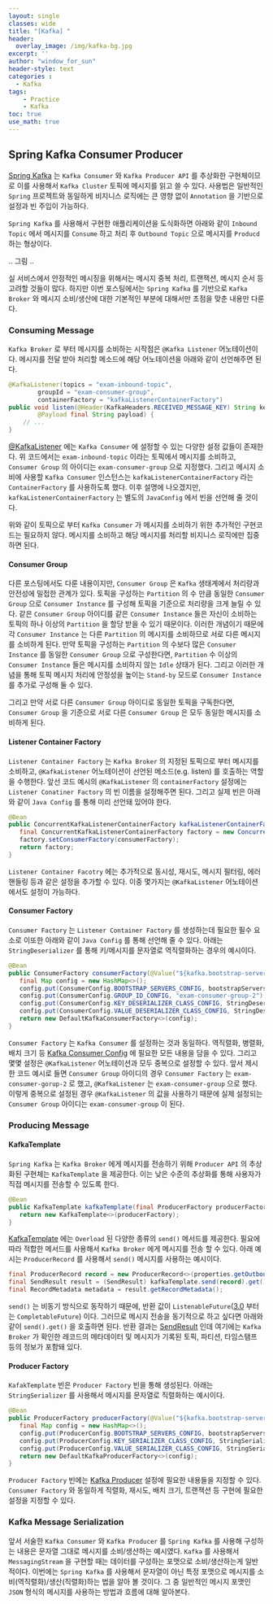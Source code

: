 ```yaml
--- 
layout: single
classes: wide
title: "[Kafka] "
header:
  overlay_image: /img/kafka-bg.jpg
excerpt: ''
author: "window_for_sun"
header-style: text
categories :
  - Kafka
tags:
    - Practice
    - Kafka
toc: true
use_math: true
---  
```


## Spring Kafka Consumer Producer
[Spring Kafka](https://spring.io/projects/spring-kafka)
는 `Kafka Consumer` 와 `Kafka Producer API` 를 추상화한 구현체이므로 이를 사용해서 `Kafka Cluster` 
토픽에 메시지를 읽고 쓸 수 있다. 
사용법은 일반적인 `Spring` 프로젝트와 동일하게 비지니스 로직에는 큰 영향 없이 `Annotation` 을 
기반으로 설정과 빈 주입이 가능하다.  

`Spring Kafka` 를 사용해서 구현한 애플리케이션을 도식화하면 아래와 같이 `Inbound Topic` 에서 
메시지를 `Consume` 하고 처리 후 `Outbound Topic` 으로 메시지를 `Producd` 하는 형상이다.  

.. 그림 ..

실 서비스에서 안정적인 메시징을 위해서는 메시지 중복 처리, 트랜잭션, 메시지 순서 등 고려할 것들이 많다. 
하지만 이번 포스팅에서는 `Spring Kafka` 를 기반으로 `Kafka Broker` 와 메시지 소비/생산에 대한 기본적인 
부분에 대해서만 초점을 맞춘 내용만 다룬다.  

### Consuming Message
`Kafka Broker` 로 부터 메시지를 소비하는 시작점은 `@Kafka Listener` 어노테이션이다. 
메시지를 전달 받아 처리할 메소드에 해당 어노테이션을 아래와 같이 선언해주면 된다.  

```java
@KafkaListener(topics = "exam-inbound-topic",
        groupId = "exam-consumer-group",
        containerFactory = "kafkaListenerContainerFactory")
public void listen(@Header(KafkaHeaders.RECEIVED_MESSAGE_KEY) String key,
        @Payload final String payload) {
    // ...
}
```  

[@KafkaListener](https://docs.spring.io/spring-kafka/reference/kafka/receiving-messages/listener-annotation.html)
에는 `Kafka Consumer` 에 설정할 수 있는 다양한 설정 값들이 존재한다. 
위 코드에서는 `exam-inbound-topic` 이라는 토픽에서 메시지를 소비하고, 
`Consumer Group` 의 아이디는 `exam-consumer-group` 으로 지정했다. 
그리고 메시지 소비에 사용할 `Kafka Consumer` 인스턴스는 `kafkaListenerContainerFactory` 라는 
`ContainerFactory` 를 사용하도록 했다. 
이후 설명에 나오겠지만, `kafkaListenerContainerFactory` 는 별도의 `JavaConfig` 에서 
빈을 선언해 줄 것이다.  

위와 같이 토픽으로 부터 `Kafka Consumer` 가 메시지를 소비하기 위한 추가적인 구현코드는 필요하지 않다. 
메시지를 소비하고 해당 메시지를 처리할 비지니스 로직에만 집중하면 된다.  

#### Consumer Group
다른 포스팅에서도 다룬 내용이지만, `Consumer Group` 은 `Kafka` 생태계에서 
처리량과 안전성에 밀접한 관계가 있다. 
토픽을 구성하는 `Partition` 의 수 만큼 동일한 `Consumer Group` 으로 `Consumer Instance` 를 구성해 
토픽을 기준으로 처리량을 크게 늘릴 수 있다. 
같은 `Consumer Group` 아이디를 같은 `Consumer Instance` 들은 자신이 소비하는 토픽의 하나 이상의 `Partition` 을 할당 받을 수 있기 때문이다. 
이러한 개념이기 때문에 각 `Consumer Instance` 는 다른 `Partition` 의 메시지를 소비하므로 서로 다른 메시지를 소비하게 된다. 
만약 토픽을 구성하는 `Partition` 의 수보다 많은 `Consumer Instance` 를 동일한 `Consumer Group` 으로 구성한다면, 
`Partition` 수 이상의 `Consumer Instance` 들은 메시지를 소비하지 않는 `Idle` 상태가 된다. 
그리고 이러한 개념을 통해 토픽 메시지 처리에 안정성을 높이는 `Stand-by` 모드로 `Consumer Instance` 를 추가로 구성해 둘 수 있다.  

그리고 만약 서로 다른 `Consumer Group` 아이디로 동일한 토픽을 구독한다면, 
`Consumer Group` 을 기준으로 서로 다른 `Consumer Group` 은 모두 동일한 메시지를 소비하게 된다.  

#### Listener Container Factory
`Listener Container Factory` 는 `Kafka Broker` 의 지정된 토픽으로 부터 메시지를 소비하고, 
`@KafkaListener` 어노테이션이 선언된 메소드(e.g. listen) 를 호출하는 역할을 수행한다. 
앞선 코드 예시의 `@KafkaListener` 의 `containerFactory` 설정에는 `Listener Conatiner Factory` 의 
빈 이름을 설정해주면 된다. 
그리고 실제 빈은 아래와 같이 `Java Config` 를 통해 미리 선언돼 있어야 한다.  

```java
@Bean
public ConcurrentKafkaListenerContainerFactory kafkaListenerContainerFactory(final ConsumerFactory consumerFactory) {
   final ConcurrentKafkaListenerContainerFactory factory = new ConcurrentKafkaListenerContainerFactory();
   factory.setConsumerFactory(consumerFactory);
   return factory;
}
```  

`Listener Container Facotry` 에는 추가적으로 동시성, 재시도, 메시지 필터링, 에러 핸들링 등과 같은 
설정을 추가할 수 있다. 
이중 몇가지는 `@KafkaListener` 어노테이션에서도 설정이 가능하다.  


#### Consumer Factory
`Consumer Factory` 는 `Listener Container Factory` 를 생성하는데 필요한 필수 요소로 
이또한 아래와 같이 `Java Config` 를 통해 선언해 줄 수 있다. 
아래는 `StringDeserializer` 를 통해 키/메시지를 문자열로 역직렬화하는 경우의 예시이다.  

```java
@Bean
public ConsumerFactory consumerFactory(@Value("${kafka.bootstrap-servers}") final String bootstrapServers) {
   final Map config = new HashMap<>();
   config.put(ConsumerConfig.BOOTSTRAP_SERVERS_CONFIG, bootstrapServers);
   config.put(ConsumerConfig.GROUP_ID_CONFIG, "exam-consumer-group-2");
   config.put(ConsumerConfig.KEY_DESERIALIZER_CLASS_CONFIG, StringDeserializer.class);
   config.put(ConsumerConfig.VALUE_DESERIALIZER_CLASS_CONFIG, StringDeserializer.class);
   return new DefaultKafkaConsumerFactory<>(config);
}
```  

`Consumer Factory` 는 `Kafka Consumer` 를 설정하는 것과 동일하다. 
역직렬화, 병렬화, 배치 크기 등 [Kafka Consumer Config](https://docs.confluent.io/platform/current/installation/configuration/consumer-configs.html)
에 필요한 모든 내용을 담을 수 있다. 
그리고 몇몇 설정은 `@KafkaListener` 어노테이션과 모두 중복으로 설정할 수 있다. 
앞서 제시한 코드 예시로 들면 `Consumer Group` 아이디의 경우 `Consumer Factory` 는 `exam-consumer-gorup-2` 로 했고, 
`@KafkaListener` 는 `exam-consumer-group` 으로 했다. 
이렇게 중복으로 설정된 경우 `@KafkaListener` 의 값을 사용하기 때문에 실제 설정되는 `Consumer Group` 아이디는 `exam-consumer-group` 이 된다.  


### Producing Message
#### KafkaTemplate
`Spring Kafka` 는 `Kafka Broker` 에게 메시지를 전송하기 위해 
`Producer API` 의 추상화된 구현체는 `KafkaTemplate` 을 제공한다. 
이는 낮은 수준의 추상화를 통해 사용자가 직접 메시지를 전송할 수 있도록 한다.  

```java
@Bean
public KafkaTemplate kafkaTemplate(final ProducerFactory producerFactory) {
   return new KafkaTemplate<>(producerFactory);
}
```  

[KafkaTemplate](https://docs.spring.io/spring-kafka/docs/2.6.9/api/org/springframework/kafka/core/KafkaTemplate.html)
에는 `Overload` 된 다양한 종류의 `send()` 메서드를 제공한다. 
필요에 따라 적합한 메서드를 사용해서 `Kafka Broker` 에게 메시지를 전송 할 수 있다. 
아래 예시는 `ProducerRecord` 를 사용해서 `send()` 메시지를 사용하는 예시이다.  

```java
final ProducerRecord record = new ProducerRecord<>(properties.getOutboundTopic(), key, payload);
final SendResult result = (SendResult) kafkaTemplate.send(record).get();
final RecordMetadata metadata = result.getRecordMetadata();
```  

`send()` 는 비동기 방식으로 동작하기 때문에, 
반환 값이 `ListenableFuture`([3.0](https://docs.spring.io/spring-kafka/docs/3.0.7/api/org/springframework/kafka/core/KafkaTemplate.html) 부터는 `CompletableFuture`) 이다. 
그러므로 메시지 전송을 동기적으로 하고 싶다면 아래와 같이 `send().get()` 을 호출하면 된다. 
반환 결과는 [SendResult](https://docs.spring.io/spring-kafka/docs/current/api/org/springframework/kafka/support/SendResult.html)
인데 여기에는 `Kafka Broker` 가 확인한 레코드의 메타데이터 및 메시지가 기록된 토픽, 파티션, 타임스탬프 등의 정보가 포함돼 있다.  

#### Producer Factory
`KafakTemplate` 빈은 `Producer Factory` 빈을 통해 생성된다. 
아래는 `StringSerializer` 를 사용해서 메시지를 문자열로 직렬화하는 예시이다.  

```java
@Bean
public ProducerFactory producerFactory(@Value("${kafka.bootstrap-servers}") final String bootstrapServers) {
   final Map config = new HashMap<>();
   config.put(ProducerConfig.BOOTSTRAP_SERVERS_CONFIG, bootstrapServers);
   config.put(ProducerConfig.KEY_SERIALIZER_CLASS_CONFIG, StringSerializer.class);
   config.put(ProducerConfig.VALUE_SERIALIZER_CLASS_CONFIG, StringSerializer.class);
   return new DefaultKafkaProducerFactory<>(config);
}
```  


`Producer Factory` 빈에는 [Kafka Producer](https://docs.confluent.io/platform/current/installation/configuration/producer-configs.html)
설정에 필요한 내용들을 지정할 수 있다. 
`Consumer Factory` 와 동일하게 직렬화, 재시도, 배치 크기, 트랜잭션 등 구현에 필요한 설정을 지정할 수 있다.  


### Kafka Message Serialization
앞서 서술한 `Kafka Consumer` 와 `Kafka Producer` 를 `Spring Kafka` 를 사용해 구성하는 내용은 
문자열 그대로 메시지를 소비/생산하는 예시였다. 
`Kafka` 를 사용해서 `MessagingStream` 을 구현할 때는 데이터를 구성하는 포맷으로 소비/생산하는게 일반적이다. 
이번에는 `Spring Kafka` 를 사용해서 문자열이 아닌 특정 포맷으로 메시지를 소비(역직렬화)/생산(직렬화)하는 법을 알아 볼 것이다. 
그 중 일반적인 메시지 포맷인 `JSON` 형식의 메시지를 사용하는 방법과 흐름에 대해 알아본다.  
